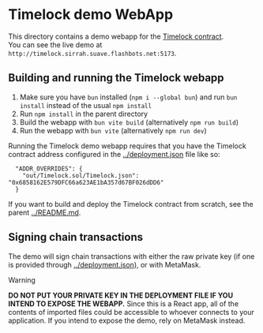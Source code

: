 # Timelock demo WebApp

This directory contains a demo webapp for the [Timelock contract](../src/examples/Timelock.sol).  
You can see the live demo at `http://timelock.sirrah.suave.flashbots.net:5173`.  

## Building and running the Timelock webapp

1. Make sure you have `bun` installed (`npm i --global bun`) and run `bun install` instead of the usual `npm install`
2. Run `npm install` in the parent directory
3. Build the webapp with `bun vite build` (alternatively `npm run build`)
4. Run the webapp with `bun vite` (alternatively `npm run dev`)

Running the Timelock demo webapp requires that you have the Timelock contract address configured in the [../deployment.json](../deployment.json) file like so:
```
  "ADDR_OVERRIDES": {
    "out/Timelock.sol/Timelock.json": "0x6858162E579DFC66a623AE1bA357d67BF026dDD6"
  }
```

If you want to build and deploy the Timelock contract from scratch, see the parent [../README.md](../README.md).  

## Signing chain transactions

The demo will sign chain transactions with either the raw private key (if one is provided through [../deployment.json](../deployment.json)), or with MetaMask.  
> [!WARNING]
> **DO NOT PUT YOUR PRIVATE KEY IN THE DEPLOYMENT FILE IF YOU INTEND TO EXPOSE THE WEBAPP.** Since this is a React app, all of the contents of imported files could be accessible to whoever connects to your application. If you intend to expose the demo, rely on MetaMask instead.
